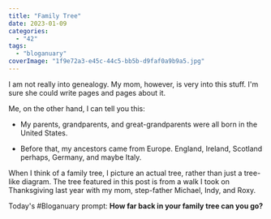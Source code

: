 ```yaml
---
title: "Family Tree"
date: 2023-01-09
categories: 
  - "42"
tags: 
  - "bloganuary"
coverImage: "1f9e72a3-e45c-44c5-bb5b-d9faf0a9b9a5.jpg"
---
```


I am not really into genealogy. My mom, however, is very into this stuff. I'm sure she could write pages and pages about it.

Me, on the other hand, I can tell you this:

- My parents, grandparents, and great-grandparents were all born in the United States.

- Before that, my ancestors came from Europe. England, Ireland, Scotland perhaps, Germany, and maybe Italy.

When I think of a family tree, I picture an actual tree, rather than just a tree-like diagram. The tree featured in this post is from a walk I took on Thanksgiving last year with my mom, step-father Michael, Indy, and Roxy.

Today's #Bloganuary prompt: **How far back in your family tree can you go?**

